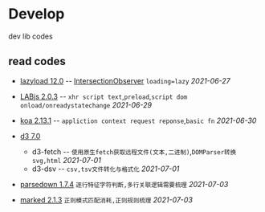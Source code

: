 # Develop
dev lib codes

## read codes

* [lazyload 12.0](https://github.com/verlok/vanilla-lazyload) -- [IntersectionObserver](https://developer.mozilla.org/zh-CN/docs/Web/API/IntersectionObserver) `loading=lazy` *2021-06-27*
* [LABjs 2.0.3](https://github.com/getify/LABjs) -- `xhr script text`,`preload`,`script dom onload/onreadystatechange` *2021-06-29*
* [koa 2.13.1](https://github.com/koajs/koa) -- `appliction context request reponse`,`basic fn` *2021-06-30*
* [d3 7.0](https://github.com/d3/d3)
  - d3-fetch -- `使用原生fetch获取远程文件(文本,二进制)`,`DOMParser转换svg,html` *2021-07-01*
  - d3-dsv -- `csv,tsv文件转化与格式化` *2021-07-01*

* [parsedown 1.7.4](https://github.com/erusev/parsedown) `逐行特征字符判断,多行关联逻辑需要梳理` *2021-07-03*
* [marked 2.1.3](https://github.com/markedjs/marked) `正则模式匹配消耗,正则规则梳理` *2021-07-03*
